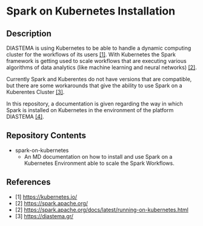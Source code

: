 # Spark on Kubernetes Installation
## Description
DIASTEMA is using Kubernetes to be able to handle a dynamic computing cluster for the workflows of its users [[1]](https://github.com/DIASTEMA-UPRC/spark-on-kubernetes/blob/main/README.md#references). With Kubernetes the Spark framework is getting used to scale workflows that are executing various algorithms of data analytics (like machine learning and neural networks) [[2]](https://github.com/DIASTEMA-UPRC/spark-on-kubernetes/blob/main/README.md#references).

Currently Spark and Kuberentes do not have versions that are compatible, but there are some  workarounds that give the ability to use Spark on a Kuberentes Cluster [[3]](https://github.com/DIASTEMA-UPRC/spark-on-kubernetes/blob/main/README.md#references).

In this repository, a documentation is given regarding the way in which Spark is installed on Kubernetes in the environment of the platform DIASTEMA [[4]](https://github.com/DIASTEMA-UPRC/spark-on-kubernetes/blob/main/README.md#references).

## Repository Contents
- spark-on-kubernetes
  - An MD documentation on how to install and use Spark on a Kubernetes Environment able to scale the Spark Workflows.

## References
- [1] https://kubernetes.io/
- [2] https://spark.apache.org/
- [2] https://spark.apache.org/docs/latest/running-on-kubernetes.html
- [3] https://diastema.gr/

